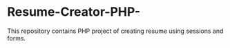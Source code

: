 # Resume-Creator-PHP-
This repository contains PHP project of creating resume using sessions and forms.
